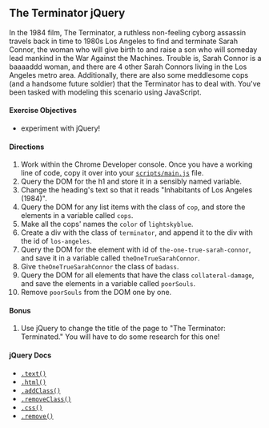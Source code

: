 ## The Terminator jQuery

In the 1984 film, The Terminator, a ruthless non-feeling cyborg assassin travels back in time to 1980s Los Angeles to find and terminate Sarah Connor, the woman who will give birth to and raise a son who will someday lead mankind in the War Against the Machines. Trouble is, Sarah Connor is a baaaaddd woman, and there are 4 other Sarah Connors living in the Los Angeles metro area. Additionally, there are also some meddlesome cops (and a handsome future soldier) that the Terminator has to deal with. You've been tasked with modeling this scenario using JavaScript.

#### Exercise Objectives

- experiment with jQuery!

#### Directions

1. Work within the Chrome Developer console. Once you have a working line of code, copy it over into your [`scripts/main.js`](scripts/main.js) file.
1. Query the DOM for the h1 and store it in a sensibly named variable.
1. Change the heading's text so that it reads "Inhabitants of Los Angeles (1984)".
1. Query the DOM for any list items with the class of `cop`, and store the elements in a variable called `cops`.
1. Make all the cops' names the `color` of `lightskyblue`.
1. Create a div with the class of `terminator`, and append it to the div with the id of `los-angeles`.
1. Query the DOM for the element with id of `the-one-true-sarah-connor`, and save it in a variable called `theOneTrueSarahConnor`.
1. Give `theOneTrueSarahConnor` the class of `badass`.
1. Query the DOM for all elements that have the class `collateral-damage`, and save the elements in a variable called `poorSouls`.
1. Remove `poorSouls` from the DOM one by one.

#### Bonus
1. Use jQuery to change the title of the page to "The Terminator: Terminated." You will have to do some research for this one!

#### jQuery Docs

- [`.text()`](http://api.jquery.com/text/)
- [`.html()`](http://api.jquery.com/html/)
- [`.addClass()`](http://api.jquery.com/addclass/)
- [`.removeClass()`](http://api.jquery.com/removeclass/)
- [`.css()`](http://api.jquery.com/css/)
- [`.remove()`](http://api.jquery.com/remove/)

